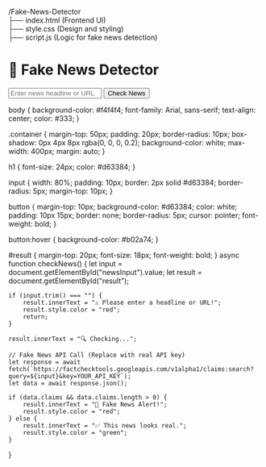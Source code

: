 /Fake-News-Detector  
  ├── index.html        (Frontend UI)  
  ├── style.css         (Design and styling)  
  ├── script.js         (Logic for fake news detection)
<!DOCTYPE html>
<html lang="en">
<head>
    <meta charset="UTF-8">
    <meta name="viewport" content="width=device-width, initial-scale=1.0">
    <title>Fake News Detector</title>
    <link rel="stylesheet" href="style.css">
    <script defer src="script.js"></script>
</head>
<body>
    <div class="container">
        <h1>📰 Fake News Detector</h1>
        <input type="text" id="newsInput" placeholder="Enter news headline or URL">
        <button onclick="checkNews()">Check News</button>
        <p id="result"></p>
    </div>
</body>
</html>
body {
    background-color: #f4f4f4;
    font-family: Arial, sans-serif;
    text-align: center;
    color: #333;
}

.container {
    margin-top: 50px;
    padding: 20px;
    border-radius: 10px;
    box-shadow: 0px 4px 8px rgba(0, 0, 0, 0.2);
    background-color: white;
    max-width: 400px;
    margin: auto;
}

h1 {
    font-size: 24px;
    color: #d63384;
}

input {
    width: 80%;
    padding: 10px;
    border: 2px solid #d63384;
    border-radius: 5px;
    margin-top: 10px;
}

button {
    margin-top: 10px;
    background-color: #d63384;
    color: white;
    padding: 10px 15px;
    border: none;
    border-radius: 5px;
    cursor: pointer;
    font-weight: bold;
}

button:hover {
    background-color: #b02a74;
}

#result {
    margin-top: 20px;
    font-size: 18px;
    font-weight: bold;
}
async function checkNews() {
    let input = document.getElementById("newsInput").value;
    let result = document.getElementById("result");

    if (input.trim() === "") {
        result.innerText = "⚠️ Please enter a headline or URL!";
        result.style.color = "red";
        return;
    }

    result.innerText = "🔍 Checking...";

    // Fake News API Call (Replace with real API key)
    let response = await fetch(`https://factchecktools.googleapis.com/v1alpha1/claims:search?query=${input}&key=YOUR_API_KEY`);
    let data = await response.json();

    if (data.claims && data.claims.length > 0) {
        result.innerText = "🚨 Fake News Alert!";
        result.style.color = "red";
    } else {
        result.innerText = "✅ This news looks real.";
        result.style.color = "green";
    }
}
